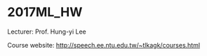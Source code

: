 # 2017ML_HW
Lecturer: Prof. Hung-yi Lee

Course website: http://speech.ee.ntu.edu.tw/~tlkagk/courses.html
